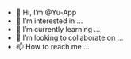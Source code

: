 - 👋 Hi, I’m @Yu-App
- 👀 I’m interested in ...
- 🌱 I’m currently learning ...
- 💞️ I’m looking to collaborate on ...
- 📫 How to reach me ...

<!---
Yu-App/Yu-App is a ✨ special ✨ repository because its `README.md` (this file) appears on your GitHub profile.
You can click the Preview link to take a look at your changes.
--->
